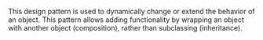 This design pattern is used to dynamically change or extend the behavior of an object. This pattern allows adding functionality by wrapping an object with another object (composition), rather than subclassing (inheritance).